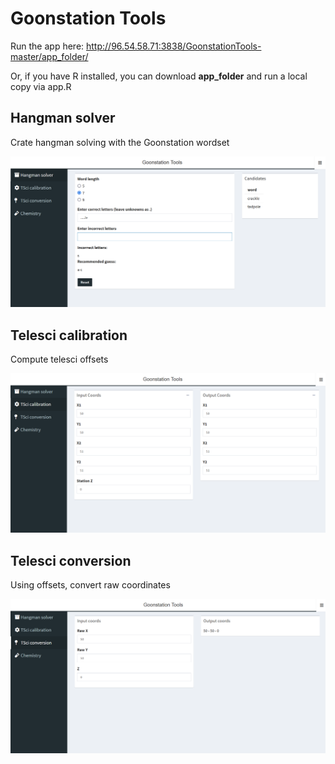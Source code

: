 # Goonstation Tools
Run the app here: http://96.54.58.71:3838/GoonstationTools-master/app_folder/

Or, if you have R installed, you can download **app_folder** and run a local copy via app.R

## Hangman solver
Crate hangman solving with the Goonstation wordset

![alt text](https://github.com/E-Y-M/GoonstationTools/blob/master/Preview%20images/Hangman.png)

## Telesci calibration
Compute telesci offsets

![alt text](https://github.com/E-Y-M/GoonstationTools/blob/master/Preview%20images/TSci%20calibration.png)

## Telesci conversion
Using offsets, convert raw coordinates

![alt text](https://github.com/E-Y-M/GoonstationTools/blob/master/Preview%20images/TSci%20conversion.png)

